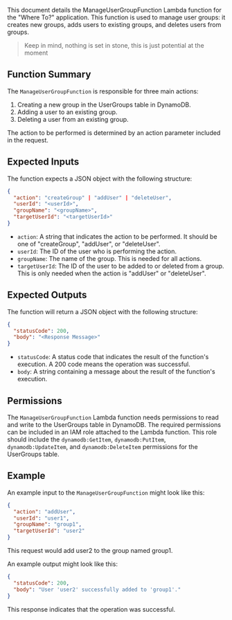 
This document details the ManageUserGroupFunction Lambda function for the "Where To?" application. This function is used to manage user groups: it creates new groups, adds users to existing groups, and deletes users from groups.

> Keep in mind, nothing is set in stone, this is just potential at the moment 

## Function Summary

The `ManageUserGroupFunction` is responsible for three main actions:

1. Creating a new group in the UserGroups table in DynamoDB.
2. Adding a user to an existing group.
3. Deleting a user from an existing group.

The action to be performed is determined by an action parameter included in the request. 

## Expected Inputs

The function expects a JSON object with the following structure:

```json
{
  "action": "createGroup" | "addUser" | "deleteUser",
  "userId": "<userId>",
  "groupName": "<groupName>",
  "targetUserId": "<targetUserId>"
}
```

- `action`: A string that indicates the action to be performed. It should be one of "createGroup", "addUser", or "deleteUser".
- `userId`: The ID of the user who is performing the action.
- `groupName`: The name of the group. This is needed for all actions.
- `targetUserId`: The ID of the user to be added to or deleted from a group. This is only needed when the action is "addUser" or "deleteUser".

## Expected Outputs

The function will return a JSON object with the following structure:

```json
{
  "statusCode": 200,
  "body": "<Response Message>"
}
```

- `statusCode`: A status code that indicates the result of the function's execution. A 200 code means the operation was successful.
- `body`: A string containing a message about the result of the function's execution.

## Permissions

The `ManageUserGroupFunction` Lambda function needs permissions to read and write to the UserGroups table in DynamoDB. The required permissions can be included in an IAM role attached to the Lambda function. This role should include the `dynamodb:GetItem`, `dynamodb:PutItem`, `dynamodb:UpdateItem`, and `dynamodb:DeleteItem` permissions for the UserGroups table.

## Example

An example input to the `ManageUserGroupFunction` might look like this:

```json
{
  "action": "addUser",
  "userId": "user1",
  "groupName": "group1",
  "targetUserId": "user2"
}
```

This request would add user2 to the group named group1.

An example output might look like this:

```json
{
  "statusCode": 200,
  "body": "User 'user2' successfully added to 'group1'."
}
```

This response indicates that the operation was successful.